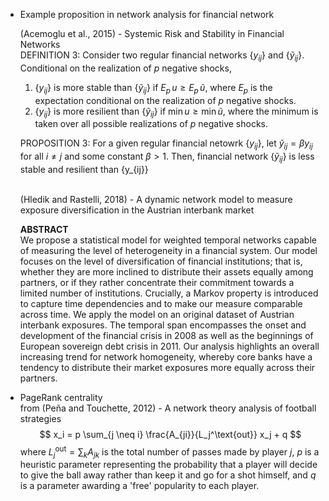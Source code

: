 - Example proposition in network analysis for financial network

  (Acemoglu et al., 2015) - Systemic Risk and Stability in Financial Networks   
  DEFINITION 3: Consider two regular financial networks $\{y_{ij}\}$ and 
  $\{\tilde{y}_{ij}\}$. Conditional on the realization of $p$ negative shocks,
  1.  $\{y_{ij}\}$ is more stable than $\{\tilde{y}_{ij}\}$ if 
      $E_p \, u \geq E_p \,\tilde{u}$, where $E_p$ is the expectation conditional 
      on the realization of $p$ negative shocks.
  2.  $\{y_{ij}\}$ is more resilient than $\{\tilde{y}_{ij}\}$ if 
      $\operatorname{min} u \geq \operatorname{min} \tilde{u}$, where the minimum 
      is taken over all possible realizations of $p$ negative shocks.

  PROPOSITION 3: For a given regular financial netowrk $\{y_{ij}\}$, 
  let $\tilde{y}_{ij} = \beta y_{ij}$ for all $i \neq j$ and some constant 
  $\beta > 1$. Then, financial network $\{\tilde{y}_{ij}\}$ is less stable and 
  resilient than \{y_{ij}\}

  <br>
  (Hledik and Rastelli, 2018) - A dynamic network model to measure exposure diversification in the Austrian interbank market      
  
  __ABSTRACT__  
  We propose a statistical model for weighted temporal networks capable of 
  measuring the level of heterogeneity in a financial system. Our model focuses 
  on the level of diversification of financial institutions; that is, whether 
  they are more inclined to distribute their assets equally among partners, or 
  if they rather concentrate their commitment towards a limited number of 
  institutions. Crucially, a Markov property is introduced to capture time 
  dependencies and to make our measure comparable across time. We apply the 
  model on an original dataset of Austrian interbank exposures. The temporal 
  span encompasses the onset and development of the financial crisis in 2008 
  as well as the beginnings of European sovereign debt crisis in 2011. Our 
  analysis highlights an overall increasing trend for network homogeneity, 
  whereby core banks have a tendency to distribute their market exposures more 
  equally across their partners.
  

- PageRank centrality    
  from (Peña and Touchette, 2012) - A network theory analysis of football strategies  
  $$
   x_i = p \sum_{j \neq i} \frac{A_{ji}}{L_j^\text{out}} x_j + q
  $$
  where $L_j^\text{out} = \sum_k A_{jk}$ is the total number of passes made
  by player $j$, $p$ is a heuristic parameter representing the probability 
  that a player will decide to give the ball away rather than keep it and go 
  for a shot himself, and $q$ is a parameter awarding a 'free' popularity to 
  each player.